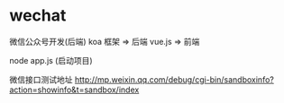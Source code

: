# wechat
微信公众号开发(后端)
koa 框架 => 后端
vue.js => 前端



node app.js (启动项目)


微信接口测试地址 http://mp.weixin.qq.com/debug/cgi-bin/sandboxinfo?action=showinfo&t=sandbox/index
